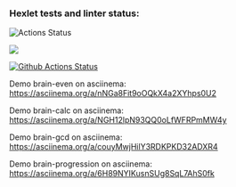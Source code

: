 ### Hexlet tests and linter status:
![Actions Status](/workflows/hexlet-check/badge.svg)

<a href="https://codeclimate.com/github/codeclimate/codeclimate/maintainability"><img src="https://api.codeclimate.com/v1/badges/a99a88d28ad37a79dbf6/maintainability" /></a>

[![Github Actions Status](https://github.com/sound-round/python-project-lvl1/workflows/linter-flake8/badge.svg)](https://github.com/sound-round/python-project-lvl1/actions)

Demo brain-even on asciinema: https://asciinema.org/a/nNGa8Fit9oOQkX4a2XYhps0U2

Demo brain-calc on asciinema: https://asciinema.org/a/NGH12lpN93QQ0oLfWFRPmMW4y

Demo brain-gcd on asciinema: https://asciinema.org/a/couyMwjHilY3RDKPKD32ADXR4

Demo brain-progression on asciinema: https://asciinema.org/a/6H89NYIKusnSUg8SqL7AhS0fk
